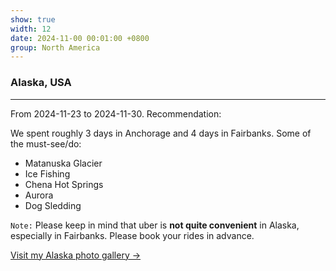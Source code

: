 ```yaml
---
show: true
width: 12
date: 2024-11-00 00:01:00 +0800
group: North America
---
```


<div class="p-4">
    <h3>Alaska, USA</h3>
    <hr />
    <p>
        From 2024-11-23 to 2024-11-30. Recommendation: <i class="fas fa-star"></i><i class="fas fa-star"></i><i class="fas fa-star"></i><i class="fas fa-star"></i><i class="far fa-star"></i>
    </p>
    <p>
        We spent roughly 3 days in Anchorage and 4 days in Fairbanks. Some of the must-see/do: 
        <ul>
            <li>Matanuska Glacier</li>
            <li>Ice Fishing</li>
            <li>Chena Hot Springs</li>
            <li>Aurora</li>
            <li>Dog Sledding</li>
        </ul>
    </p>
    <p>
        <code>Note:</code> Please keep in mind that uber is <strong>not quite convenient</strong> in Alaska, especially in Fairbanks. Please book your rides in advance.
    </p>
    <p>
        <a href="/gallery/2024-11-alaska" class="text-blue-500 hover:text-blue-700">Visit my Alaska photo gallery →</a>
    </p>
</div>